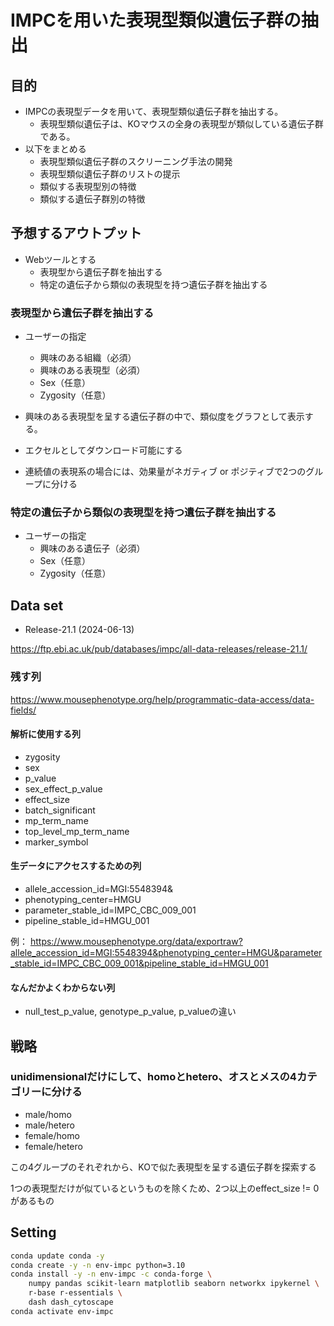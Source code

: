 # IMPCを用いた表現型類似遺伝子群の抽出

## 目的

- IMPCの表現型データを用いて、表現型類似遺伝子群を抽出する。
  - 表現型類似遺伝子は、KOマウスの全身の表現型が類似している遺伝子群である。
- 以下をまとめる
  - 表現型類似遺伝子群のスクリーニング手法の開発
  - 表現型類似遺伝子群のリストの提示
  - 類似する表現型別の特徴
  - 類似する遺伝子群別の特徴

## 予想するアウトプット

- Webツールとする
  - 表現型から遺伝子群を抽出する
  - 特定の遺伝子から類似の表現型を持つ遺伝子群を抽出する

### 表現型から遺伝子群を抽出する
- ユーザーの指定
  - 興味のある組織（必須）
  - 興味のある表現型（必須）
  - Sex（任意）
  - Zygosity（任意）

- 興味のある表現型を呈する遺伝子群の中で、類似度をグラフとして表示する。
- エクセルとしてダウンロード可能にする

- 連続値の表現系の場合には、効果量がネガティブ or ポジティブで2つのグループに分ける

### 特定の遺伝子から類似の表現型を持つ遺伝子群を抽出する
- ユーザーの指定
  - 興味のある遺伝子（必須）
  - Sex（任意）
  - Zygosity（任意）


## Data set

- Release-21.1 (2024-06-13)

https://ftp.ebi.ac.uk/pub/databases/impc/all-data-releases/release-21.1/

### 残す列

https://www.mousephenotype.org/help/programmatic-data-access/data-fields/

#### 解析に使用する列
- zygosity
- sex
- p_value
- sex_effect_p_value
- effect_size
- batch_significant
- mp_term_name
- top_level_mp_term_name
- marker_symbol

#### 生データにアクセスするための列

- allele_accession_id=MGI:5548394&
- phenotyping_center=HMGU
- parameter_stable_id=IMPC_CBC_009_001
- pipeline_stable_id=HMGU_001

例： https://www.mousephenotype.org/data/exportraw?allele_accession_id=MGI:5548394&phenotyping_center=HMGU&parameter_stable_id=IMPC_CBC_009_001&pipeline_stable_id=HMGU_001

#### なんだかよくわからない列
- null_test_p_value, genotype_p_value, p_valueの違い

## 戦略

### unidimensionalだけにして、homoとhetero、オスとメスの4カテゴリーに分ける
- male/homo
- male/hetero
- female/homo
- female/hetero

この4グループのそれぞれから、KOで似た表現型を呈する遺伝子群を探索する

1つの表現型だけが似ているというものを除くため、2つ以上のeffect_size != 0があるもの



## Setting

```bash
conda update conda -y
conda create -y -n env-impc python=3.10
conda install -y -n env-impc -c conda-forge \
    numpy pandas scikit-learn matplotlib seaborn networkx ipykernel \
    r-base r-essentials \
    dash dash_cytoscape
conda activate env-impc
```
